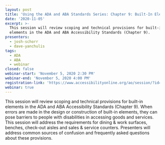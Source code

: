 ```yaml
---
layout: post
title: 'Using the ADA and ABA Standards Series: Chapter 9: Built-In Elements'
date: '2020-11-05'
excerpt: >-
  This session will review scoping and technical provisions for built-in
  elements in the ADA and ABA Accessibility Standards (Chapter 9).
presenters:
  - josh-schorr
  - dave-yanchulis
tags:
  - ADA
  - ABA
  - webinar
closed: false
webinar-start: 'November 5, 2020 2:30 PM'
webinar-end: 'November 5, 2020 4:00 PM'
registration-link: 'https://www.accessibilityonline.org/ao/session/?id=110835'
webinar: true
---
```

This session will review scoping and technical provisions for built-in elements in the ADA and ABA Accessibility Standards (Chapter 9). When errors are made in the design or construction of built-in elements, they can pose barriers to people with disabilities in accessing goods and services. This session will address the requirements for dining & work surfaces, benches, check-out aisles and sales & service counters. Presenters will address common sources of confusion and frequently asked questions about these provisions.

